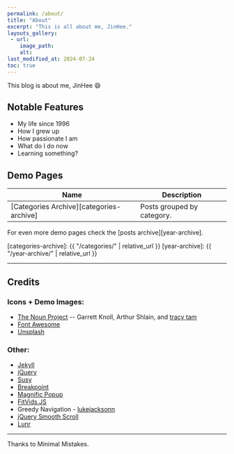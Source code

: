 ```yaml
---
permalink: /about/
title: "About"
excerpt: "This is all about me, JinHee."
layouts_gallery:
 - url: 
    image_path: 
    alt: 
last_modified_at: 2024-07-24
toc: true
---
```


This blog is about me, JinHee :smile:


## Notable Features

- My life since 1996
- How I grew up
- How passionate I am
- What do I do now
- Learning something?


## Demo Pages

| Name                                        | Description                                           |
| ------------------------------------------- | ----------------------------------------------------- |
| [Categories Archive][categories-archive] | Posts grouped by category. |

For even more demo pages check the [posts archive][year-archive].

[categories-archive]: {{ "/categories/" | relative_url }}
[year-archive]: {{ "/year-archive/" | relative_url }}

---

## Credits

### Icons + Demo Images:

- [The Noun Project](https://thenounproject.com) -- Garrett Knoll, Arthur Shlain, and [tracy tam](https://thenounproject.com/tracytam)
- [Font Awesome](http://fontawesome.io/)
- [Unsplash](https://unsplash.com/)

### Other:

- [Jekyll](https://jekyllrb.com/)
- [jQuery](https://jquery.com/)
- [Susy](http://susy.oddbird.net/)
- [Breakpoint](http://breakpoint-sass.com/)
- [Magnific Popup](http://dimsemenov.com/plugins/magnific-popup/)
- [FitVids.JS](http://fitvidsjs.com/)
- Greedy Navigation - [lukejacksonn](https://codepen.io/lukejacksonn/pen/PwmwWV)
- [jQuery Smooth Scroll](https://github.com/kswedberg/jquery-smooth-scroll)
- [Lunr](http://lunrjs.com)

---

Thanks to Minimal Mistakes.
